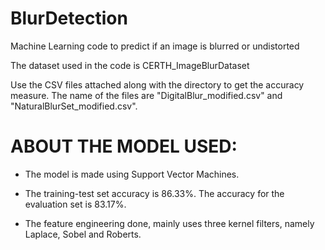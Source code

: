 # BlurDetection
Machine Learning code to predict if an image is blurred or undistorted

The dataset used in the code is CERTH_ImageBlurDataset

Use the CSV files attached along with the directory to get the accuracy measure. The name of the files are "DigitalBlur_modified.csv" and "NaturalBlurSet_modified.csv".

# ABOUT THE MODEL USED:

- The model is made using Support Vector Machines. 

- The training-test set accuracy is 86.33%. The accuracy for the evaluation set is 83.17%.

- The feature engineering done, mainly uses three kernel filters, namely Laplace, Sobel and Roberts.
